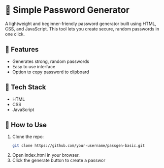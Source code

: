 # 🔐 Simple Password Generator

A lightweight and beginner-friendly password generator built using HTML, CSS, and JavaScript. This tool lets you create secure, random passwords in one click.

## 🚀 Features
- Generates strong, random passwords
- Easy to use interface
- Option to copy password to clipboard

## 🔧 Tech Stack
- HTML
- CSS
- JavaScript

## 📂 How to Use
1. Clone the repo:
   ```bash
   git clone https://github.com/your-username/passgen-basic.git
2. Open index.html in your browser.
3. Click the generate button to create a passwor
